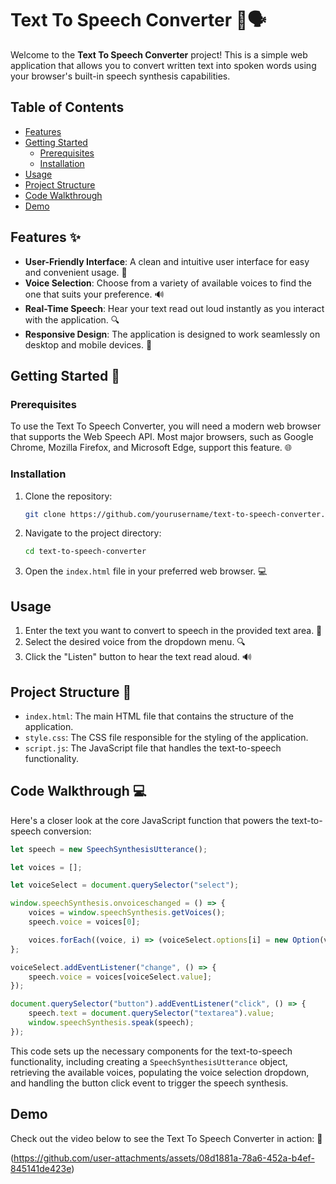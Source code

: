 # Text To Speech Converter 🎤🗣️

Welcome to the **Text To Speech Converter** project! This is a simple web application that allows you to convert written text into spoken words using your browser's built-in speech synthesis capabilities. 

## Table of Contents
- [Features](#features)
- [Getting Started](#getting-started)
  - [Prerequisites](#prerequisites)
  - [Installation](#installation)
- [Usage](#usage)
- [Project Structure](#project-structure)
- [Code Walkthrough](#code-walkthrough)
- [Demo](#demo)


## Features ✨

- **User-Friendly Interface**: A clean and intuitive user interface for easy and convenient usage. 🤩
- **Voice Selection**: Choose from a variety of available voices to find the one that suits your preference. 🔊
- **Real-Time Speech**: Hear your text read out loud instantly as you interact with the application. 🔍
- **Responsive Design**: The application is designed to work seamlessly on desktop and mobile devices. 📱

## Getting Started  🚀

### Prerequisites

To use the Text To Speech Converter, you will need a modern web browser that supports the Web Speech API. Most major browsers, such as Google Chrome, Mozilla Firefox, and Microsoft Edge, support this feature. 🌐

### Installation

1. Clone the repository:
   ```bash
   git clone https://github.com/yourusername/text-to-speech-converter.git
   ```
2. Navigate to the project directory:
   ```bash
   cd text-to-speech-converter
   ```
3. Open the `index.html` file in your preferred web browser. 💻

## Usage

1. Enter the text you want to convert to speech in the provided text area. 📝
2. Select the desired voice from the dropdown menu. 🔍
3. Click the "Listen" button to hear the text read aloud. 🔊

## Project Structure 📂

- `index.html`: The main HTML file that contains the structure of the application.
- `style.css`: The CSS file responsible for the styling of the application.
- `script.js`: The JavaScript file that handles the text-to-speech functionality.

## Code Walkthrough 💻

Here's a closer look at the core JavaScript function that powers the text-to-speech conversion:

```javascript
let speech = new SpeechSynthesisUtterance();

let voices = [];

let voiceSelect = document.querySelector("select");

window.speechSynthesis.onvoiceschanged = () => {
    voices = window.speechSynthesis.getVoices();
    speech.voice = voices[0];

    voices.forEach((voice, i) => (voiceSelect.options[i] = new Option(voice.name, i)));
};

voiceSelect.addEventListener("change", () => {
    speech.voice = voices[voiceSelect.value];
});

document.querySelector("button").addEventListener("click", () => {
    speech.text = document.querySelector("textarea").value;
    window.speechSynthesis.speak(speech);
});
```

This code sets up the necessary components for the text-to-speech functionality, including creating a `SpeechSynthesisUtterance` object, retrieving the available voices, populating the voice selection dropdown, and handling the button click event to trigger the speech synthesis.

## Demo

Check out the video below to see the Text To Speech Converter in action: 🎥

(https://github.com/user-attachments/assets/08d1881a-78a6-452a-b4ef-845141de423e)




